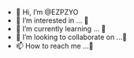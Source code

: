 - 👋 Hi, I’m @EZPZYO
- 👀 I’m interested in ... 🤔
- 🌱 I’m currently learning ... 🤔
- 💞️ I’m looking to collaborate on ...🤔
- 📫 How to reach me ...🤔

<!---
EZPZYO/EZPZYO is a ✨ special ✨ repository because its `README.md` (this file) appears on your GitHub profile.
You can click the Preview link to take a look at your changes.
--->
